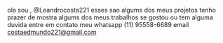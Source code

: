 ola  sou , @Leandrocosta221
esses sao algums dos meus projetos 
tenho prazer de mostra algums dos meus trabalhos 
se gostou ou tem alguma duvida entre em contato 
meu whatsapp (11) 95558-6689
email costaedmundo221@gmail.com

